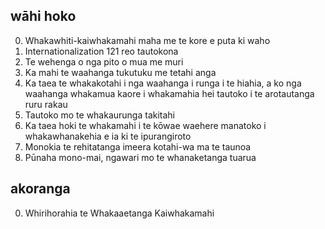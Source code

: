 ## wāhi hoko

0. Whakawhiti-kaiwhakamahi maha me te kore e puta ki waho
1. Internationalization 121 reo tautokona
2. Te wehenga o nga pito o mua me muri
3. Ka mahi te waahanga tukutuku me tetahi anga
4. Ka taea te whakakotahi i nga waahanga i runga i te hiahia, a ko nga waahanga whakamua kaore i whakamahia hei tautoko i te arotautanga ruru rakau
5. Tautoko mo te whakaurunga takitahi
6. Ka taea hoki te whakamahi i te kōwae waehere manatoko i whakawhanakehia e ia ki te ipurangiroto
7. Monokia te rehitatanga imeera kotahi-wa ma te taunoa
8. Pūnaha mono-mai, ngawari mo te whanaketanga tuarua

## akoranga

0. Whirihorahia te Whakaaetanga Kaiwhakamahi